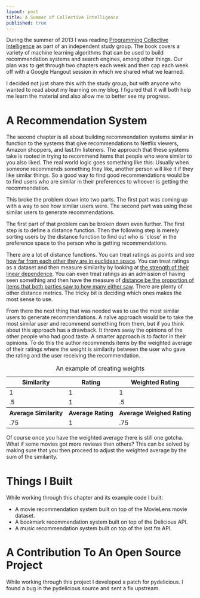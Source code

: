```yaml
---
layout: post
title: A Summer of Collective Intelligence
published: true
---
```


During the summer of 2013 I was reading [Programming Collective Intelligence](book) as part of
an independent study group. The book covers a variety of machine learning
algorithms that can be used to build recommendation systems and search engines, among 
other things. Our plan was to get through two chapters each week and
then cap each week off with a Google Hangout session in which we shared what 
we learned.

I decided not just share this with the study group, but with anyone who wanted to 
read about my learning on my blog. I figured that it will both help me learn the
material and also allow me to better see my progress.

# A Recommendation System

The second chapter is all about building recommendation systems similar in
function to the systems that give recommendations to Netflix viewers, Amazon
shoppers, and last.fm listeners. The approach that these systems take is rooted
in trying to recommend items that people who were similar to you also liked.
The real world logic goes something like this: Usually when someone recommends
something they like, another person will like it if they like similar things.
So a good way to find good recommendations would be to find users who are
similar in their preferences to whoever is getting the recommendation.

This broke the problem down into two parts. The first part was coming up with
a way to see how similar users were. The second part was using those similar
users to generate recommendations.

The first part of that problem can be broken down even further. The first step
is to define a distance function. Then the following step is merely sorting
users by the distance function to find out who is 'close' in the preference
space to the person who is getting recommendations.

There are a lot of distance functions. You can treat ratings as points and
see [how far from each other they are in euclidean space](http://en.wikipedia.org/wiki/Euclidean_distance).
You can treat ratings as a dataset and then measure similarity by looking
at [the strength of their linear dependence](https://en.wikipedia.org/wiki/Pearson_product-moment_correlation_coefficient).
You can even treat ratings as an admission of having seen something and then
have the measure of
[distance be the proportion of items that both parties saw to how many either saw](http://www.quora.com/Machine-Learning/What-is-Tanimoto-Score-and-when-is-it-used).
There are plenty of other distance metrics. The tricky bit is deciding which
ones makes the most sense to use.

From there the next thing that was needed was to use the most similar users to
generate recommendations. A naïve approach would be to take the most similar
user and recommend something from them, but if you think about this approach
has a drawback. It throws away the opinions of the other people who had good
taste. A smarter approach is to factor in their opinions. To do this the author
recommends items by the weighted average of their ratings where the weight is
similarity between the user who gave the rating and the user receiving the
recommendation.

<table class="table">
  <thead>
    <caption>An example of creating weights</caption>
    <tr>
      <th>Similarity</th>
      <th>Rating</th>
      <th>Weighted Rating</th>
    </tr>
  </thead>
  <tbody>
    <tr><td>1</td><td>1</td><td>1</td></tr>
    <tr><td>.5</td><td>1</td><td>.5</td></tr>
    <tr><th>Average Similarity</th><th>Average Rating</th><th>Average Weighed Rating</th></tr>
    <tr><td>.75</td><td>1</td><td>.75</td></tr>
  </tbody>
</table>

Of course once you have the weighted average there is still one gotcha. What if
some movies got more reviews then others? This can be solved by making sure
that you then proceed to adjust the weighted average by the sum of the
similarity.

# Things I Built

While working through this chapter and its example code I built:

- A movie recommendation system built on top of the MovieLens movie dataset.
- A bookmark recommendation system built on top of the Delicious API.
- A music recommendation system built on top of the last.fm API.

# A Contribution To An Open Source Project

While working through this project I developed a patch for pydelicious. I found
a bug in the pydelicious source and sent a fix upstream.

[book]: https://www.amazon.com/gp/product/0596529325/ref=as_li_tl?ie=UTF8&tag=joshuacoles-20&camp=1789&creative=9325&linkCode=as2&creativeASIN=0596529325&linkId=6e48c22fa422df9f35994c4acd00ac10